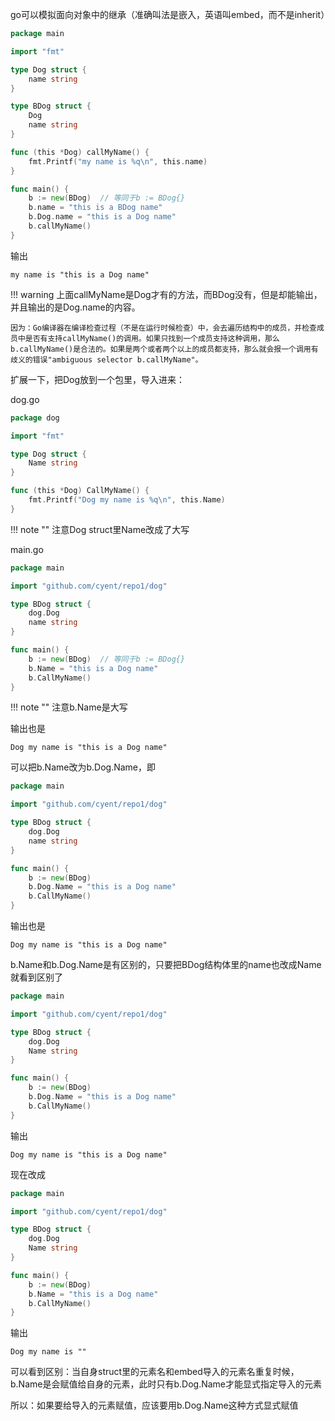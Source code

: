go可以模拟面向对象中的继承（准确叫法是嵌入，英语叫embed，而不是inherit）

```go
package main

import "fmt"

type Dog struct {
	name string
}

type BDog struct {
	Dog
	name string
}

func (this *Dog) callMyName() {
	fmt.Printf("my name is %q\n", this.name)
}

func main() {
	b := new(BDog)	// 等同于b := BDog{}
	b.name = "this is a BDog name"
	b.Dog.name = "this is a Dog name"
	b.callMyName()
}
```

输出

```text
my name is "this is a Dog name"
```

!!! warning
	上面callMyName是Dog才有的方法，而BDog没有，但是却能输出，并且输出的是Dog.name的内容。

	因为：Go编译器在编译检查过程（不是在运行时候检查）中，会去遍历结构中的成员，并检查成员中是否有支持callMyName()的调用。如果只找到一个成员支持这种调用，那么b.callMyName()是合法的。如果是两个或者两个以上的成员都支持，那么就会报一个调用有歧义的错误"ambiguous selector b.callMyName"。

扩展一下，把Dog放到一个包里，导入进来：

dog.go

```go hl_lines="6"
package dog

import "fmt"

type Dog struct {
	Name string
}

func (this *Dog) CallMyName() {
	fmt.Printf("Dog my name is %q\n", this.Name)
}
```

!!! note ""
	注意Dog struct里Name改成了大写

main.go

```go hl_lines="12"
package main

import "github.com/cyent/repo1/dog"

type BDog struct {
	dog.Dog
	name string
}

func main() {
	b := new(BDog)	// 等同于b := BDog{}
	b.Name = "this is a Dog name"
	b.CallMyName()
}
```

!!! note ""
	注意b.Name是大写

输出也是

```text
Dog my name is "this is a Dog name"
```

可以把b.Name改为b.Dog.Name，即

```go hl_lines="12"
package main

import "github.com/cyent/repo1/dog"

type BDog struct {
	dog.Dog
	name string
}

func main() {
	b := new(BDog)
	b.Dog.Name = "this is a Dog name"
	b.CallMyName()
}
```

输出也是

```text
Dog my name is "this is a Dog name"
```

b.Name和b.Dog.Name是有区别的，只要把BDog结构体里的name也改成Name就看到区别了

```go hl_lines="7"
package main

import "github.com/cyent/repo1/dog"

type BDog struct {
	dog.Dog
	Name string
}

func main() {
	b := new(BDog)
	b.Dog.Name = "this is a Dog name"
	b.CallMyName()
}
```

输出

```text
Dog my name is "this is a Dog name"
```

现在改成

```go hl_lines="12"
package main

import "github.com/cyent/repo1/dog"

type BDog struct {
	dog.Dog
	Name string
}

func main() {
	b := new(BDog)
	b.Name = "this is a Dog name"
	b.CallMyName()
}
```

输出

```text
Dog my name is ""
```

可以看到区别：当自身struct里的元素名和embed导入的元素名重复时候，b.Name是会赋值给自身的元素，此时只有b.Dog.Name才能显式指定导入的元素

所以：如果要给导入的元素赋值，应该要用b.Dog.Name这种方式显式赋值
